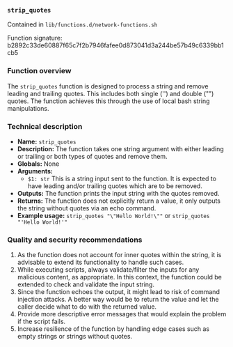 ### `strip_quotes`

Contained in `lib/functions.d/network-functions.sh`

Function signature: b2892c33de60887f65c7f2b7946fafee0d873041d3a244be57b49c6339bb1cb5

### Function overview

The `strip_quotes` function is designed to process a string and remove leading and trailing quotes. This includes both single ('') and double ("") quotes. The function achieves this through the use of local bash string manipulations.

### Technical description

- **Name:** `strip_quotes`
- **Description:** The function takes one string argument with either leading or trailing or both types of quotes and remove them.
- **Globals:** None
- **Arguments:** 
    - `$1: str` This is a string input sent to the function. It is expected to have leading and/or trailing quotes which are to be removed.
- **Outputs:** The function prints the input string with the quotes removed.
- **Returns:** The function does not explicitly return a value, it only outputs the string without quotes via an echo command.
- **Example usage:** `strip_quotes "\"Hello World!\""` or `strip_quotes "'Hello World!'"`

### Quality and security recommendations
1. As the function does not account for inner quotes within the string, it is advisable to extend its functionality to handle such cases.
2. While executing scripts, always validate/filter the inputs for any malicious content, as appropriate. In this context, the function could be extended to check and validate the input string.
3. Since the function echoes the output, it might lead to risk of command injection attacks. A better way would be to return the value and let the caller decide what to do with the returned value.
4. Provide more descriptive error messages that would explain the problem if the script fails.
5. Increase resilience of the function by handling edge cases such as empty strings or strings without quotes.

